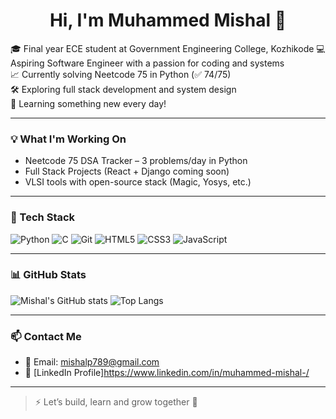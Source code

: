 <h1 align="center">Hi, I'm Muhammed Mishal 👋</h1>

🎓 Final year ECE student at Government Engineering College, Kozhikode 
💻 Aspiring Software Engineer with a passion for coding and systems  
📈 Currently solving Neetcode 75 in Python (✅ 74/75)  
🛠️ Exploring full stack development and system design  
🌱 Learning something new every day!

---

### 💡 What I'm Working On

- Neetcode 75 DSA Tracker – 3 problems/day in Python
- Full Stack Projects (React + Django coming soon)
- VLSI tools with open-source stack (Magic, Yosys, etc.)

---

### 🚀 Tech Stack
![Python](https://img.shields.io/badge/Python-3776AB?style=flat-square&logo=python&logoColor=white)
![C](https://img.shields.io/badge/C-00599C?style=flat-square&logo=c&logoColor=white)
![Git](https://img.shields.io/badge/Git-F05032?style=flat-square&logo=git&logoColor=white)
![HTML5](https://img.shields.io/badge/HTML5-E34F26?style=flat-square&logo=html5&logoColor=white)
![CSS3](https://img.shields.io/badge/CSS3-1572B6?style=flat-square&logo=css3&logoColor=white)
![JavaScript](https://img.shields.io/badge/JavaScript-F7DF1E?style=flat-square&logo=javascript&logoColor=black)

---

### 📊 GitHub Stats
![Mishal's GitHub stats](https://github-readme-stats.vercel.app/api?username=mishalp789&show_icons=true&theme=radical)
![Top Langs](https://github-readme-stats.vercel.app/api/top-langs/?username=mishalp789&layout=compact&theme=radical)

---

### 📫 Contact Me
- 📧 Email: mishalp789@gmail.com
- 🔗 [LinkedIn Profile]https://www.linkedin.com/in/muhammed-mishal-/

---

> ⚡ Let’s build, learn and grow together 🚀
